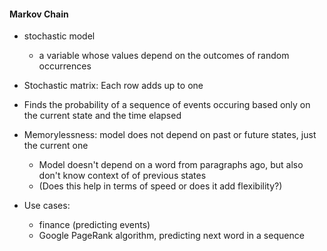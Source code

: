 

#### Markov Chain
- stochastic model
    - a variable whose values depend on the outcomes of random occurrences
- Stochastic matrix: Each row adds up to one
- Finds the probability of a sequence of events occuring based only on the current state and the time elapsed
- Memorylessness: model does not depend on past or future states, just the current one
    - Model doesn't depend on a word from paragraphs ago, but also don't know
      context of of previous states
    - (Does this help in terms of speed or does it add flexibility?)

- Use cases:
    - finance (predicting events)
    - Google PageRank algorithm, predicting next word in a sequence